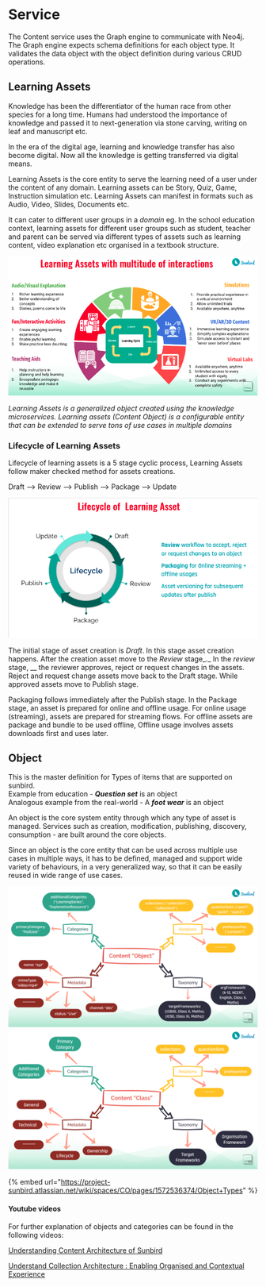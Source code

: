 # Service

The Content service uses the Graph engine to communicate with Neo4j. The Graph engine expects schema definitions for each object type. It validates the data object with the object definition during various CRUD operations.



## Learning Assets  <a href="#object" id="object"></a>

Knowledge has been the differentiator of the human race from other species for a long time. Humans had understood the importance of knowledge and passed it to next-generation via stone carving, writing on leaf and manuscript etc.&#x20;

In the era of the digital age, learning and knowledge transfer has also become digital. Now all the knowledge is getting transferred via digital means.&#x20;

Learning Assets is the core entity to serve the learning need of a user under the content of any domain. Learning assets can be Story, Quiz, Game, Instruction simulation etc. Learning Assets can manifest in formats such as  Audio, Video, Slides, Documents etc.&#x20;

It can cater to different user groups in a _domain_ eg. In the school education context, learning assets for different user groups such as student, teacher and parent can be served via different types of assets such as learning content, video explanation etc organised in a textbook structure.



![](<../../../../.gitbook/assets/Learning Assets interactions.png>)



_Learning Assets is a generalized object created using the knowledge microservices. Learning assets (Content Object) is a configurable entity that can be extended to serve tons of use cases in multiple domains_&#x20;

### **Lifecycle of Learning Assets**

Lifecycle of learning assets is a 5 stage cyclic process, Learning Assets follow maker checked method for assets creations.&#x20;

Draft --> Review --> Publish --> Package --> Update&#x20;

![Asset lifecycle](<../../../../.gitbook/assets/Asset LifeCycle (1).png>)

The initial stage of asset creation is _Draft_. In this stage asset creation happens. After the creation asset move to the _Review_ stage_._ In the _review_ stage, __ the reviewer approves, reject or request changes in the assets. Reject and request change assets move back to the Draft stage. While approved assets move to Publish stage.&#x20;

Packaging follows immediately after the Publish stage. In the Package stage, an asset is prepared for online and offline usage. For online usage (streaming), assets are prepared for streaming flows.   For offline assets are package and bundle to be used offline,  Offline usage involves assets downloads first and uses later.

## Object  <a href="#object" id="object"></a>

This is the master definition for Types of items that are supported on sunbird.\
Example from education - _**Question set**_ is an object\
Analogous example from the real-world - A _**foot wear**_ is an object

An object is the core system entity through which any type of asset is managed. Services such as creation, modification, publishing, discovery, consumption - are built around the core objects.

Since an object is the core entity that can be used across multiple use cases in multiple ways, it has to be defined, managed and support wide variety of behaviours, in a very generalized way, so that it can be easily reused in wide range of use cases.

![](<../../../../.gitbook/assets/Screenshot from 2021-11-25 08-59-20.png>) ![](<../../../../.gitbook/assets/Screenshot from 2021-11-25 08-59-32.png>)



{% embed url="https://project-sunbird.atlassian.net/wiki/spaces/CO/pages/1572536374/Object+Types" %}

#### Youtube videos

For further explanation of objects and categories can be found in the following videos:

[Understanding Content Architecture of Sunbird](https://www.youtube.com/watch?v=WxZXaTnj2D0\&t=7s)

[Understand Collection Architecture : Enabling Organised and Contextual Experience](https://www.youtube.com/watch?v=n9H87z0-7eU\&t=1709s)

